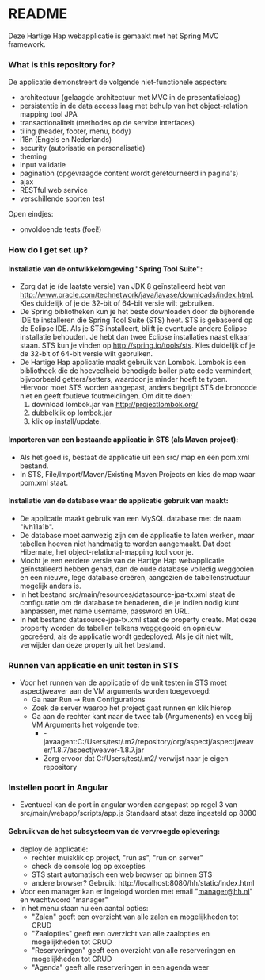 # README #

Deze Hartige Hap webapplicatie is gemaakt met het Spring MVC framework.

### What is this repository for? ###

De applicatie demonstreert de volgende niet-functionele aspecten:

* architectuur (gelaagde architectuur met MVC in de presentatielaag)
* persistentie in de data access laag met behulp van het object-relation mapping tool JPA 
* transactionaliteit (methodes op de service interfaces)
* tiling (header, footer, menu, body)
* i18n (Engels en Nederlands)
* security (autorisatie en personalisatie)
* theming
* input validatie
* pagination (opgevraagde content wordt geretourneerd in pagina's)
* ajax
* RESTful web service
* verschillende soorten test


Open eindjes:

* onvoldoende tests (foei!)

### How do I get set up? ###

#### Installatie van de ontwikkelomgeving "Spring Tool Suite": ####

* Zorg dat je (de laatste versie) van JDK 8 geïnstalleerd hebt van http://www.oracle.com/technetwork/java/javase/downloads/index.html. Kies duidelijk of je de 32-bit of 64-bit versie wilt gebruiken.
* De Spring bibliotheken kun je het beste downloaden door de bijhorende IDE te installeren die Spring Tool Suite (STS) heet. STS is gebaseerd op de Eclipse IDE. Als je STS installeert, blijft je eventuele andere Eclipse installatie behouden. Je hebt dan twee Eclipse installaties naast elkaar staan. STS kun je vinden op http://spring.io/tools/sts. Kies duidelijk of je de 32-bit of 64-bit versie wilt gebruiken.
* De Hartige Hap applicatie maakt gebruik van Lombok. Lombok is een bibliotheek die de hoeveelheid benodigde boiler plate code vermindert, bijvoorbeeld getters/setters, waardoor je minder hoeft te typen. Hiervoor moet STS worden aangepast, anders begrijpt STS de broncode niet en geeft foutieve foutmeldingen. Om dit te doen:
    1. download lombok.jar van http://projectlombok.org/
    2. dubbelklik op lombok.jar
    3. klik op install/update.

#### Importeren van een bestaande applicatie in STS (als Maven project): ####

* Als het goed is, bestaat de applicatie uit een src/ map en een pom.xml bestand.
* In STS, File/Import/Maven/Existing Maven Projects en kies de map waar pom.xml staat.

#### Installatie van de database waar de applicatie gebruik van maakt: ####

* De applicatie maakt gebruik van een MySQL database met de naam "ivh11a1b".
* De database moet aanwezig zijn om de applicatie te laten werken, maar tabellen hoeven niet handmatig te worden aangemaakt. Dat doet Hibernate, het object-relational-mapping tool voor je.
* Mocht je een eerdere versie van de Hartige Hap webapplicatie geïnstalleerd hebben gehad, dan de oude database volledig weggooien en een nieuwe, lege database creëren, aangezien de tabellenstructuur mogelijk anders is. 
* In het bestand src/main/resources/datasource-jpa-tx.xml staat de configuratie om de database te benaderen, die je indien nodig kunt aanpassen, met name username, password en URL. 
* In het bestand datasource-jpa-tx.xml staat de property <prop key="hibernate.hbm2ddl.auto">create</prop>. Met deze property worden de tabellen telkens weggegooid en opnieuw gecreëerd, als de applicatie wordt gedeployed. Als je dit niet wilt, verwijder dan deze property uit het bestand.

### Runnen van applicatie en unit testen in STS ###
* Voor het runnen van de applicatie of de unit testen in STS moet aspectjweaver aan de VM arguments worden toegevoegd:
    * Ga naar Run -> Run Configurations
    * Zoek de server waarop het project gaat runnen en klik hierop
    * Ga aan de rechter kant naar de twee tab (Argumenents) en voeg bij VM Arguments het volgende toe:
        * -javaagent:C:/Users/test/.m2/repository/org/aspectj/aspectjweaver/1.8.7/aspectjweaver-1.8.7.jar
        * Zorg ervoor dat C:/Users/test/.m2/ verwijst naar je eigen repository

### Instellen poort in Angular ###
* Eventueel kan de port in angular worden aangepast op regel 3 van src/main/webapp/scripts/app.js Standaard staat deze ingesteld op 8080

#### Gebruik van de het subsysteem van de vervroegde oplevering: ####

* deploy de applicatie:
    * rechter muisklik op project, "run as", "run on server"
    * check de console log op excepties
    * STS start automatisch een web browser op binnen STS
    * andere browser? Gebruik: http://localhost:8080/hh/static/index.html
* Voor een manager kan er ingelogd worden met email "manager@hh.nl" en wachtwoord "manager"
* In het menu staan nu een aantal opties:
	* "Zalen" geeft een overzicht van alle zalen en mogelijkheden tot CRUD
	* "Zaalopties" geeft een overzicht van alle zaalopties en mogelijkheden tot CRUD
	* "Reserveringen" geeft een overzicht van alle reserveringen en mogelijkheden tot CRUD
    * "Agenda" geeft alle reserveringen in een agenda weer
